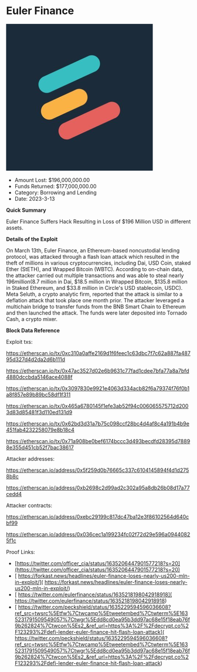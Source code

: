 # Euler Finance
![Euler Finance](/rektimages/Euler-Finance.png)
- Amount Lost: $196,000,000.00
- Funds Returned: $177,000,000.00
- Category: Borrowing and Lending
- Date: 2023-3-13

**Quick Summary**

Euler Finance Suffers Hack Resulting in Loss of $196 Million USD in different assets.

  


 **Details of the Exploit**

On March 13th, Euler Finance, an Ethereum-based noncustodial lending protocol, was attacked through a flash loan attack which resulted in the theft of millions in various cryptocurrencies, including Dai, USD Coin, staked Ether (StETH), and Wrapped Bitcoin (WBTC). According to on-chain data, the attacker carried out multiple transactions and was able to steal nearly $196 million ($8.7 million in Dai, $18.5 million in Wrapped Bitcoin, $135.8 million in Staked Ethereum, and $33.8 million in Circle's USD stablecoin, USDC). Meta Seluth, a crypto analytic firm, reported that the attack is similar to a deflation attack that took place one month prior. The attacker leveraged a multichain bridge to transfer funds from the BNB Smart Chain to Ethereum and then launched the attack. The funds were later deposited into Tornado Cash, a crypto mixer. 

  


 **Block Data Reference**

Exploit txs:

https://etherscan.io/tx/0xc310a0affe2169d1f6feec1c63dbc7f7c62a887fa48795d327d4d2da2d6b111d

https://etherscan.io/tx/0x47ac3527d02e6b9631c77fad1cdee7bfa77a8a7bfd4880dccbda5146ace4088f

https://etherscan.io/tx/0x3097830e9921e4063d334acb82f6a79374f76f0b1a8f857e89b89bc58df1f311

https://etherscan.io/tx/0x465a6780145f1efe3ab52f94c006065575712d2003d83d85481f3d110ed131d9

https://etherscan.io/tx/0x62bd3d31a7b75c098ccf28bc4d4af8c4a191b4b9e451fab4232258079e8b18c4

https://etherscan.io/tx/0x71a908be0bef6174bccc3d493becdfd28395d78898e355d451cb52f7bac38617

  


Attacker addresses:

https://etherscan.io/address/0x5f259d0b76665c337c6104145894f4d1d2758b8c

https://etherscan.io/address/0xb2698c2d99ad2c302a95a8db26b08d17a77cedd4

  


Attacker contracts: 

https://etherscan.io/address/0xebc29199c817dc47ba12e3f86102564d640cbf99

https://etherscan.io/address/0x036cec1a199234fc02f72d29e596a09440825f1c


Proof Links:
- [https://twitter.com/officer_cia/status/1635206447901577218?s=20](https://twitter.com/officer_cia/status/1635206447901577218?s=20)
- [ https://forkast.news/headlines/euler-finance-loses-nearly-us200-mln-in-exploit/]( https://forkast.news/headlines/euler-finance-loses-nearly-us200-mln-in-exploit/)
- [ https://twitter.com/eulerfinance/status/1635218198042918918]( https://twitter.com/eulerfinance/status/1635218198042918918)
- [ https://twitter.com/peckshield/status/1635229594596036608?ref_src=twsrc%5Etfw%7Ctwcamp%5Etweetembed%7Ctwterm%5E1635231791509549057%7Ctwgr%5Edd8cd0ea95b3dd97ac68e15f18eab76f9b262824%7Ctwcon%5Es2_&ref_url=https%3A%2F%2Fdecrypt.co%2F123293%2Fdefi-lender-euler-finance-hit-flash-loan-attack]( https://twitter.com/peckshield/status/1635229594596036608?ref_src=twsrc%5Etfw%7Ctwcamp%5Etweetembed%7Ctwterm%5E1635231791509549057%7Ctwgr%5Edd8cd0ea95b3dd97ac68e15f18eab76f9b262824%7Ctwcon%5Es2_&ref_url=https%3A%2F%2Fdecrypt.co%2F123293%2Fdefi-lender-euler-finance-hit-flash-loan-attack)



